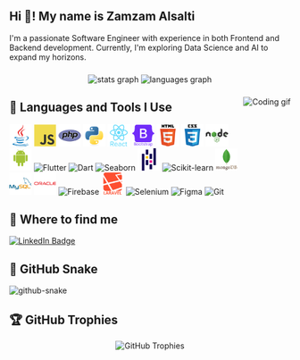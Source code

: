 <h2 align="left">Hi 👋! My name is Zamzam Alsalti</h2>
<p align="left">I'm a passionate Software Engineer with experience in both Frontend and Backend development. Currently, I'm exploring Data Science and AI to expand my horizons.</p>

###

<div align="center">
  <img src="https://github-readme-stats.vercel.app/api?username=zamzamsaid&hide_title=false&hide_rank=false&show_icons=true&include_all_commits=true&count_private=true&disable_animations=false&theme=dracula&locale=en&hide_border=false" height="150" alt="stats graph" />
  <img src="https://github-readme-stats.vercel.app/api/top-langs?username=zamzamsaid&locale=en&hide_title=false&layout=compact&card_width=320&langs_count=8&theme=dracula&hide_border=false" height="150" alt="languages graph" />
</div>

###

<img align="right" height="150" src="https://i.imgflip.com/65efzo.gif" alt="Coding gif" />

###

<h2>🚀 Languages and Tools I Use</h2>
<p align="left">
  <img src="https://raw.githubusercontent.com/devicons/devicon/master/icons/java/java-original.svg" height="40" alt="Java" />
  <img src="https://raw.githubusercontent.com/devicons/devicon/master/icons/javascript/javascript-original.svg" height="40" alt="JavaScript" />
  <img src="https://raw.githubusercontent.com/devicons/devicon/master/icons/php/php-original.svg" height="40" alt="PHP" />
  <img src="https://raw.githubusercontent.com/devicons/devicon/master/icons/python/python-original.svg" height="40" alt="Python" />
  <img src="https://raw.githubusercontent.com/devicons/devicon/master/icons/react/react-original-wordmark.svg" height="40" alt="React" />
  <img src="https://raw.githubusercontent.com/devicons/devicon/master/icons/bootstrap/bootstrap-plain-wordmark.svg" height="40" alt="Bootstrap" />
  <img src="https://raw.githubusercontent.com/devicons/devicon/master/icons/html5/html5-original-wordmark.svg" height="40" alt="HTML5" />
  <img src="https://raw.githubusercontent.com/devicons/devicon/master/icons/css3/css3-original-wordmark.svg" height="40" alt="CSS3" />
  <img src="https://raw.githubusercontent.com/devicons/devicon/master/icons/nodejs/nodejs-original-wordmark.svg" height="40" alt="Node.js" />
  <img src="https://raw.githubusercontent.com/devicons/devicon/master/icons/android/android-original-wordmark.svg" height="40" alt="Android" />
  <img src="https://www.vectorlogo.zone/logos/flutterio/flutterio-icon.svg" height="40" alt="Flutter" />
  <img src="https://www.vectorlogo.zone/logos/dartlang/dartlang-icon.svg" height="40" alt="Dart" />
  <img src="https://seaborn.pydata.org/_images/logo-mark-lightbg.svg" height="40" alt="Seaborn" />
  <img src="https://raw.githubusercontent.com/devicons/devicon/master/icons/pandas/pandas-original.svg" height="40" alt="Pandas" />
  <img src="https://upload.wikimedia.org/wikipedia/commons/0/05/Scikit_learn_logo_small.svg" height="40" alt="Scikit-learn" />
  <img src="https://raw.githubusercontent.com/devicons/devicon/master/icons/mongodb/mongodb-original-wordmark.svg" height="40" alt="MongoDB" />
  <img src="https://raw.githubusercontent.com/devicons/devicon/master/icons/mysql/mysql-original-wordmark.svg" height="40" alt="MySQL" />
  <img src="https://raw.githubusercontent.com/devicons/devicon/master/icons/oracle/oracle-original.svg" height="40" alt="Oracle" />
  <img src="https://www.vectorlogo.zone/logos/firebase/firebase-icon.svg" height="40" alt="Firebase" />
  <img src="https://raw.githubusercontent.com/devicons/devicon/master/icons/laravel/laravel-plain-wordmark.svg" height="40" alt="Laravel" />
  <img src="https://raw.githubusercontent.com/detain/svg-logos/780f25886640cef088af994181646db2f6b1a3f8/svg/selenium-logo.svg" height="40" alt="Selenium" />
  <img src="https://www.vectorlogo.zone/logos/figma/figma-icon.svg" height="40" alt="Figma" />
  <img src="https://www.vectorlogo.zone/logos/git-scm/git-scm-icon.svg" height="40" alt="Git" />
</p>

###

<h2>📍 Where to find me</h2>
<p>
  <a href="https://www.linkedin.com/in/zamzam-alsalti-087a73320/" target="_blank">
    <img src="https://img.shields.io/badge/LinkedIn-zamzam--alsalti-%230a66c2?style=for-the-badge&logo=linkedin&logoColor=white" alt="LinkedIn Badge"/>
  </a>
</p>

###

<h2>🐍 GitHub Snake</h2>
<picture>
  <source media="(prefers-color-scheme: dark)" srcset="https://raw.githubusercontent.com/tobiasmeyhoefer/tobiasmeyhoefer/output/github-snake-dark.svg" />
  <source media="(prefers-color-scheme: light)" srcset="https://raw.githubusercontent.com/tobiasmeyhoefer/tobiasmeyhoefer/output/github-snake.svg" />
  <img alt="github-snake" src="https://raw.githubusercontent.com/tobiasmeyhoefer/tobiasmeyhoefer/output/github-snake.svg" />
</picture>

###

<h2>🏆 GitHub Trophies</h2>
<p align="center">
  <img src="https://github-profile-trophy.vercel.app/?username=zamzamsaid&theme=dracula&margin-w=15&margin-h=15&no-bg=true&no-frame=true" alt="GitHub Trophies" />
</p>
